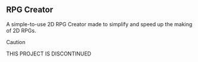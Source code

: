 ## RPG Creator

A simple-to-use 2D RPG Creator made to simplify and speed up the making of 2D RPGs.

> [!CAUTION]
> THIS PROJECT IS DISCONTINUED
